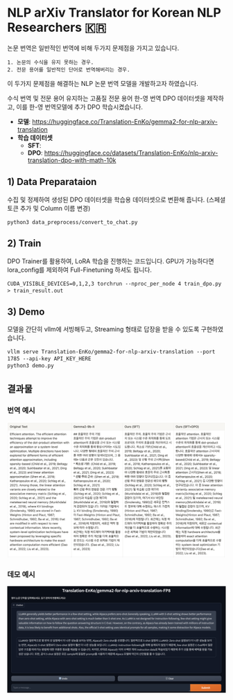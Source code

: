 # NLP arXiv Translator for Korean NLP Researchers 🇰🇷

논문 번역은 일반적인 번역에 비해 두가지 문제점을 가지고 있습니다.
```
1. 논문의 수식을 유지 못하는 경우.
2. 전문 용어를 일반적인 단어로 번역해버리는 경우.
```
이 두가지 문제점을 해결하는 NLP 논문 번역 모델을 개발하고자 하였습니다. 

수식 번역 및 전문 용어 유지하는 고품질 전문 용어 한-영 번역 DPO 데이터셋을 제작하고, 이를 한-영 번역모델에 추가 DPO 학습시켰습니다.

- **모델**: https://huggingface.co/Translation-EnKo/gemma2-for-nlp-arxiv-translation
- **학습 데이터셋**
  -   **SFT**:
  -   **DPO**: https://huggingface.co/datasets/Translation-EnKo/nlp-arxiv-translation-dpo-with-math-10k


## 1) Data  Preparataion
수집 및 정제하여 생성된 DPO 데이터셋을 학습용 데이터셋으로 변환해 줍니다. (스페셜 토큰 추가 및 Column 이름 변경)
```
python3 data_preprocess/convert_to_chat.py
```

## 2) Train
DPO Trainer를 활용하여, LoRA 학습을 진행하는 코드입니다. GPU가 가능하다면 lora_config를 제외하여 Full-Finetuning 하셔도 됩니다.
```
CUDA_VISIBLE_DEVICES=0,1,2,3 torchrun --nproc_per_node 4 train_dpo.py > train_result.out
```

## 3) Demo
모델을 간단히 vllm에 서빙해두고, Streaming 형태로 답장을 받을 수 있도록 구현하였습니다. 
```
vllm serve Translation-EnKo/gemma2-for-nlp-arxiv-translation --port 1785 --api-key API_KEY_HERE
python3 demo.py
```


## 결과물

### 번역 예시
![alt text](images/image_translation_sample.png)

### 데모 예시
![alt text](images/image_demo_sample.png)

